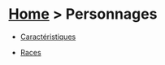 # [Home](/home.md) > Personnages  

- [Caractéristiques](caracteristiques/index.md)  
  
- [Races](races/index.md)  
